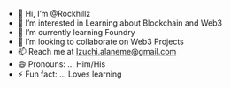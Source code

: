 - 👋 Hi, I’m @Rockhillz
- 👀 I’m interested in Learning about Blockchain and Web3
- 🌱 I’m currently learning Foundry
- 💞️ I’m looking to collaborate on Web3 Projects
- 📫 Reach me at Izuchi.alaneme@gmail.com
- 😄 Pronouns: ... Him/His
- ⚡ Fun fact: ... Loves learning

<!---
Rockhillz/Rockhillz is a ✨ special ✨ repository because its `README.md` (this file) appears on your GitHub profile.
You can click the Preview link to take a look at your changes.
--->
